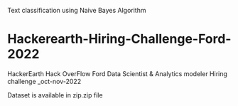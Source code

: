 Text classification using Naive Bayes Algorithm

# Hackerearth-Hiring-Challenge-Ford-2022
HackerEarth Hack OverFlow Ford Data Scientist &amp; Analytics modeler Hiring challenge _oct-nov-2022

Dataset is available in zip.zip file
